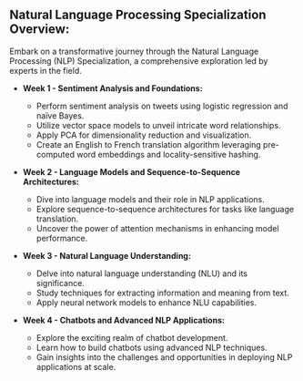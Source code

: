 ## **Natural Language Processing Specialization Overview:**

Embark on a transformative journey through the Natural Language Processing (NLP) Specialization, a comprehensive exploration led by experts in the field.

- **Week 1 - Sentiment Analysis and Foundations:**

  - Perform sentiment analysis on tweets using logistic regression and naïve Bayes.
  - Utilize vector space models to unveil intricate word relationships.
  - Apply PCA for dimensionality reduction and visualization.
  - Create an English to French translation algorithm leveraging pre-computed word embeddings and locality-sensitive hashing.
 
- **Week 2 - Language Models and Sequence-to-Sequence Architectures:**

  - Dive into language models and their role in NLP applications.
  - Explore sequence-to-sequence architectures for tasks like language translation.
  - Uncover the power of attention mechanisms in enhancing model performance.


- **Week 3 - Natural Language Understanding:**

  - Delve into natural language understanding (NLU) and its significance.
  - Study techniques for extracting information and meaning from text.
  - Apply neural network models to enhance NLU capabilities.

- **Week 4 - Chatbots and Advanced NLP Applications:**

  - Explore the exciting realm of chatbot development.
  - Learn how to build chatbots using advanced NLP techniques.
  - Gain insights into the challenges and opportunities in deploying NLP applications at scale.



